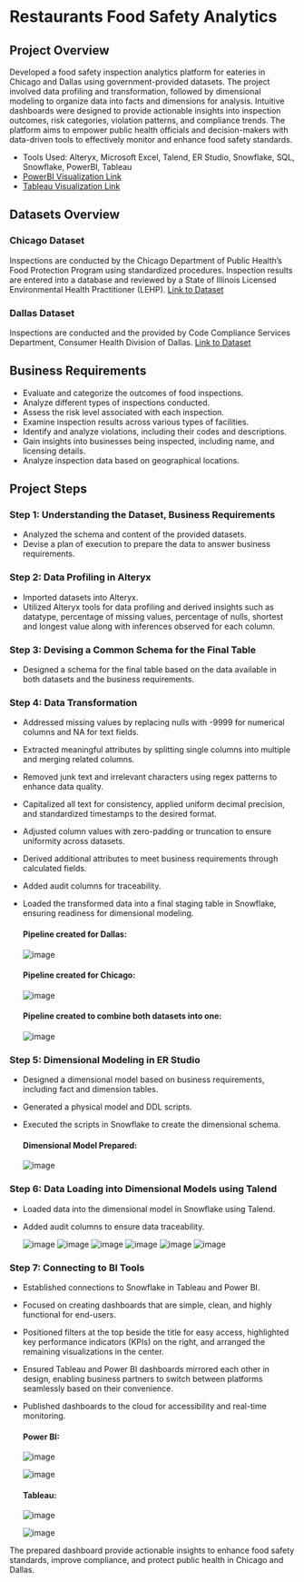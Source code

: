 # Restaurants Food Safety Analytics

## Project Overview
Developed a food safety inspection analytics platform for eateries in Chicago and Dallas using government-provided datasets. The project involved data profiling and transformation, followed by dimensional modeling to organize data into facts and dimensions for analysis. Intuitive dashboards were designed to provide actionable insights into inspection outcomes, risk categories, violation patterns, and compliance trends. The platform aims to empower public health officials and decision-makers with data-driven tools to effectively monitor and enhance food safety standards.

- Tools Used: Alteryx, Microsoft Excel, Talend, ER Studio, Snowflake, SQL, Snowflake, PowerBI, Tableau
- [PowerBI Visualization Link]()
- [Tableau Visualization Link](https://public.tableau.com/app/profile/agash.uthayasuriyan/viz/Food_Inspection_Report_Agash/OverviewDashboard)

## Datasets Overview

### Chicago Dataset
Inspections are conducted by the Chicago Department of Public Health’s Food Protection Program using standardized procedures. Inspection results are entered into a database and reviewed by a State of Illinois Licensed Environmental Health Practitioner (LEHP).
[Link to Dataset](https://data.cityofchicago.org/Health-Human-Services/Food-Inspections/4ijn-s7e5/data_preview)

### Dallas Dataset
Inspections are conducted and the provided by Code Compliance Services Department, Consumer Health Division of Dallas.
[Link to Dataset](https://www.dallasopendata.com/Services/Restaurant-and-Food-Establishment-Inspections-Octo/dri5-wcct/about_data)

## Business Requirements
- Evaluate and categorize the outcomes of food inspections.
- Analyze different types of inspections conducted.
- Assess the risk level associated with each inspection.
- Examine inspection results across various types of facilities.
- Identify and analyze violations, including their codes and descriptions.
- Gain insights into businesses being inspected, including name, and licensing details.
- Analyze inspection data based on geographical locations.

## Project Steps

### Step 1: Understanding the Dataset, Business Requirements
- Analyzed the schema and content of the provided datasets.
- Devise a plan of execution to prepare the data to answer business requirements.

### Step 2: Data Profiling in Alteryx
- Imported datasets into Alteryx.
- Utilized Alteryx tools for data profiling and derived insights such as datatype, percentage of missing values, percentage of nulls, shortest and longest value along with inferences observed for each column.

### Step 3: Devising a Common Schema for the Final Table
- Designed a schema for the final table based on the data available in both datasets and the business requirements.

### Step 4: Data Transformation
- Addressed missing values by replacing nulls with -9999 for numerical columns and NA for text fields.
- Extracted meaningful attributes by splitting single columns into multiple and merging related columns.
- Removed junk text and irrelevant characters using regex patterns to enhance data quality.
- Capitalized all text for consistency, applied uniform decimal precision, and standardized timestamps to the desired format.
- Adjusted column values with zero-padding or truncation to ensure uniformity across datasets.
- Derived additional attributes to meet business requirements through calculated fields.
- Added audit columns for traceability.
- Loaded the transformed data into a final staging table in Snowflake, ensuring readiness for dimensional modeling.

  #### Pipeline created for Dallas:
  ![image](https://github.com/user-attachments/assets/e31cd183-f007-47d4-90c5-ddea4d03a80f)

  #### Pipeline created for Chicago:
  ![image](https://github.com/user-attachments/assets/493f5b90-28a1-444c-be06-849ae0ecb69c)

  #### Pipeline created to combine both datasets into one:
  ![image](https://github.com/user-attachments/assets/af5934b9-5106-4387-9777-9d934626d2f9)


### Step 5: Dimensional Modeling in ER Studio
- Designed a dimensional model based on business requirements, including fact and dimension tables.
- Generated a physical model and DDL scripts.
- Executed the scripts in Snowflake to create the dimensional schema.

  #### Dimensional Model Prepared:
  ![image](https://github.com/user-attachments/assets/9b42ee5a-52ac-4acd-afe6-b342d0fe1dd8)


### Step 6: Data Loading into Dimensional Models using Talend
- Loaded data into the dimensional model in Snowflake using Talend.
- Added audit columns to ensure data traceability.

  ![image](https://github.com/user-attachments/assets/a1bfcee6-4f23-4524-923b-d29ca1acb122)
  ![image](https://github.com/user-attachments/assets/47d904f0-16ad-476d-9dd4-3f0247d3eed5)
  ![image](https://github.com/user-attachments/assets/629b79e3-b310-4a4d-b063-72f7fda2359f)
  ![image](https://github.com/user-attachments/assets/fe0f18a2-3c8a-4098-a6b0-3f0e583a4ea8)
  ![image](https://github.com/user-attachments/assets/89145b78-32fa-40ae-85de-9fbcecadc322)
  ![image](https://github.com/user-attachments/assets/bf280064-0d46-4235-8680-a26c261bd58a)
  

### Step 7: Connecting to BI Tools
- Established connections to Snowflake in Tableau and Power BI.
- Focused on creating dashboards that are simple, clean, and highly functional for end-users.
- Positioned filters at the top beside the title for easy access, highlighted key performance indicators (KPIs) on the right, and arranged the remaining visualizations in the center.
- Ensured Tableau and Power BI dashboards mirrored each other in design, enabling business partners to switch between platforms seamlessly based on their convenience.
- Published dashboards to the cloud for accessibility and real-time monitoring.

  #### Power BI:
  ![image](https://github.com/user-attachments/assets/febbe74c-de81-4f50-9b2c-d51c419a1d10)

  ![image](https://github.com/user-attachments/assets/a06452d2-9acf-46b8-bb89-f2b4bcdec29d)

  #### Tableau:
  ![image](https://github.com/user-attachments/assets/b5c044cb-c9bc-4618-b6c2-7ea4dcb9505c)

  ![image](https://github.com/user-attachments/assets/3652a2cb-e969-42b9-8de4-8b02ff986771)

The prepared dashboard provide actionable insights to enhance food safety standards, improve compliance, and protect public health in Chicago and Dallas.
